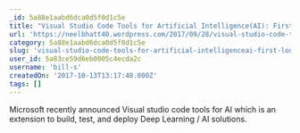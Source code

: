 ```yaml
---
_id: 5a88e1aabd6dca0d5f0d1c5e
title: "Visual Studio Code Tools for Artificial Intelligence(AI): First look"
url: 'https://neelbhatt40.wordpress.com/2017/09/28/visual-studio-code-tools-for-artificial-intelligenceai-first-look/'
category: 5a88e1aabd6dca0d5f0d1c5e
slug: 'visual-studio-code-tools-for-artificial-intelligenceai-first-look'
user_id: 5a83ce59d6eb0005c4ecda2c
username: 'bill-s'
createdOn: '2017-10-13T13:17:40.000Z'
tags: []
---
```


Microsoft recently announced Visual studio code tools for AI which is an extension to build, test, and deploy Deep Learning / AI solutions.


